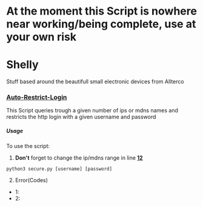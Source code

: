 # At the moment this Script is nowhere near working/being complete, use at your own risk

# Shelly
Stuff based around the beautifull small electronic devices from Allterco

### [Auto-Restrict-Login](Scripts/secure.py)
This Script queries trough a given number of ips or mdns names and restricts the http login with a given username and password

##### Usage
To use the script:
1. **Don't** forget to change the ip/mdns range in line **[12](https://github.com/Floplosion05/Shelly/blob/ced516583ffa67cf5629a8e12d20497b73b1f771/Scripts/secure.py#L12)**
```
python3 secure.py [username] [password]
```
2. Error(Codes)
  - 1:
  - 2:
